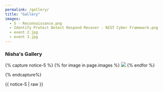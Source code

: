 ```yaml
---
permalink: /gallery/
title: "Gallery"
images:
  - 5 - Reconnaissance.png
  - Identify Protect Detect Respond Recover - NIST Cyber Framework.png
  - event 2.jpg
  - event 3.jpg
---
```


<style>

</style>

 <h3 class="image-a">Nisha's Gallery</h3>
{% capture notice-5 %}
{% for image in page.images %}
    <img class="image-timeline" src="/assets/images/{{ image }}" />
{% endfor %}

{% endcapture%}
<div class="gallery">{{ notice-5 | raw }}</div>

